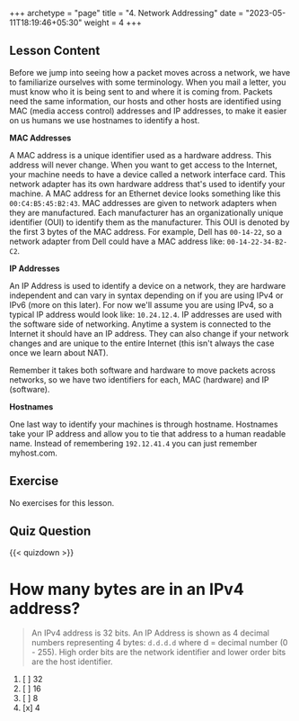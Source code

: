 +++
archetype = "page"
title = "4. Network Addressing"
date = "2023-05-11T18:19:46+05:30"
weight = 4
+++

## Lesson Content

Before we jump into seeing how a packet moves across a network, we have to familiarize ourselves with some terminology. When you mail a letter, you must know who it is being sent to and where it is coming from. Packets need the same information, our hosts and other hosts are identified using MAC (media access control) addresses and IP addresses, to make it easier on us humans we use hostnames to identify a host.

**MAC Addresses**

A MAC address is a unique identifier used as a hardware address. This address will never change. When you want to get access to the Internet, your machine needs to have a device called a network interface card. This network adapter has its own hardware address that's used to identify your machine. A MAC address for an Ethernet device looks something like this `00:C4:B5:45:B2:43`. MAC addresses are given to network adapters when they are manufactured. Each manufacturer has an organizationally unique identifier (OUI) to identify them as the manufacturer. This OUI is denoted by the first 3 bytes of the MAC address. For example, Dell has `00-14-22`, so a network adapter from Dell could have a MAC address like: `00-14-22-34-B2-C2`. 

**IP Addresses**

An IP Address is used to identify a device on a network, they are hardware independent and can vary in syntax depending on if you are using IPv4 or IPv6 (more on this later). For now we'll assume you are using IPv4, so a typical IP address would look like: `10.24.12.4`. IP addresses are used with the software side of networking. Anytime a system is connected to the Internet it should have an IP address. They can also change if your network changes and are unique to the entire Internet (this isn't always the case once we learn about NAT). 

Remember it takes both software and hardware to move packets across networks, so we have two identifiers for each, MAC (hardware) and IP (software).

**Hostnames**

One last way to identify your machines is through hostname. Hostnames take your IP address and allow you to tie that address to a human readable name. Instead of remembering `192.12.41.4` you can just remember myhost.com.

## Exercise

No exercises for this lesson.

## Quiz Question

{{< quizdown >}}

# How many bytes are in an IPv4 address?

> An IPv4 address is 32 bits. An IP Address is shown as 4 decimal numbers representing 4 bytes: `d.d.d.d` where d = decimal number (0 - 255). High order bits are the network identifier and lower order bits are the host identifier.

1. [ ] 32
2. [ ] 16
3. [ ] 8
4. [x] 4
